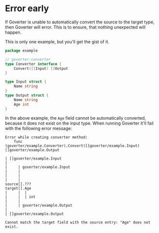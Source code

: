 # Error early

If Goverter is unable to automatically convert the source to the target type,
then Goverter will error. This is to ensure, that nothing unexpected will
happen.

This is only one example, but you'll get the gist of it.

```go
package example

// goverter:converter
type Converter interface {
    Convert([]Input) []Output
}

type Input struct {
    Name string
}
type Output struct {
    Name string
    Age int
}
```

In the above example, the `Age` field cannot be automatically converted, because
it does not exist on the input type. When running Goverter it'll fail with the
following error message:

```
Error while creating converter method:
    func (goverter/example.Converter).Convert([]goverter/example.Input) []goverter/example.Output

| []goverter/example.Input
|
|     | goverter/example.Input
|     |
|     |
|     |
source[].???
target[].Age
|     |  |
|     |  | int
|     |
|     | goverter/example.Output
|
| []goverter/example.Output

Cannot match the target field with the source entry: "Age" does not exist.
```
